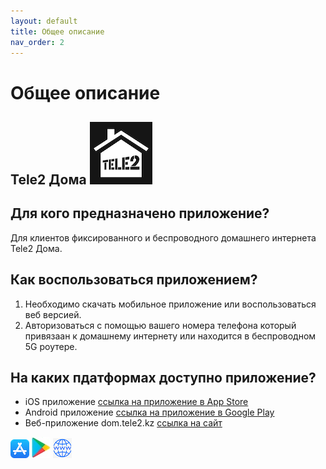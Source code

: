 ```yaml
---
layout: default
title: Общее описание
nav_order: 2
---
```


# Общее описание

## Tele2 Дома ![логотип приложения Теле2 Дома](images/App-Icon.png)

## Для кого предназначено приложение?

Для клиентов фиксированного и беспроводного домашнего интернета Tele2 Дома.

## Как воспользоваться приложением?

1. Необходимо скачать мобильное приложение или воспользоваться веб версией.
2. Авторизоваться с помощью вашего номера телефона который привязаан к домашнему интернету или находится в беспроводном 5G роутере. 

## На каких пдатформах доступно приложение?

- iOS приложение [ссылка на приложение в App Store](https://apps.apple.com/kz/app/tele2-%D0%B4%D0%BE%D0%BC%D0%B0/id6504179578) 
- Android приложение [ссылка на приложение в Google Play](https://play.google.com/store/apps/details?id=kz.tele2.fmc) 
- Веб-приложение dom.tele2.kz [ссылка на сайт](dom.tele2.kz) 

![app store logo](images/app-store.png) ![google play logo](images/google-play.jpeg) ![web logo](images/web.png)


